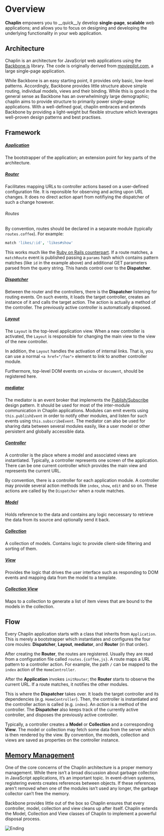 # Overview
__Chaplin__ empowers you to __quick__ly develop __single-page__, __scalable__
web applications; and allows you to focus on designing and developing
the underlying functionality in your web application.

## Architecture
Chaplin is an architecture for JavaScript web applications using
the [Backbone.js][] library. The code is originally derived
from [moviepilot.com][], a large single-page application.

While Backbone is an easy starting point, it provides only basic,
low-level patterns. Accordingly, Backbone provides little structure above
simple routing, individual models, views and their binding. While this is good
in the general sense as Backbone has an overwhelmingly large demographic;
chaplin aims to provide structure to primarily power single-page applications.
With a well-defined goal, chaplin embraces and extends Backbone by
providing a light-weight but flexible structure which leverages well-proven
design patterns and best practises.

[Backbone.js]: http://documentcloud.github.com/backbone/
[moviepilot.com]: http://moviepilot.com/

## Framework
##### [Application][]
The bootstrapper of the application; an extension point for key
parts of the architecture.

[Application]: ./chaplin.application.md

##### [Router][]
Facilitates mapping URLs to controller actions based on a
user-defined configuration file. It is reponsible for observing and acting
upon URL changes. It does no direct action apart from notifiying the dispatcher
of such a change however.

###### Routes
By convention, routes should be declared in a separate module (typically
`routes.coffee`). For example:

```coffee
match 'likes/:id', 'likes#show'
```

This works much like the [Ruby on Rails counterpart][]. If a route matches,
a `matchRoute` event is published passing a `params` hash which contains
pattern matches (like `id` in the example above) and additional GET parameters
parsed from the query string. This hands control over to the __Dispatcher__.

[Ruby on Rails counterpart]: http://guides.rubyonrails.org/routing.html
[Router]: ./chaplin.router.md

##### [Dispatcher][]
Between the router and the controllers, there is the __Dispatcher__ listening
for routing events. On such events, it loads the target controller, creates an
instance of it and calls the target action. The action is actually a method
of the controller. The previously active controller is automatically disposed.

[Dispatcher]: ./chaplin.dispatcher.md

##### [Layout][]
The `Layout` is the top-level application view. When a new controller is
activated, the `Layout` is responsible for changing the main view to the
view of the new controller.

In addition, the `Layout` handles the activation of internal links. That is,
you can use a normal `<a href="/foo">` element to link to another
controller module.

Furthermore, top-level DOM events on `window` or `document`, should be
registered here.

[Layout]: ./chaplin.layout.md

##### [mediator][]
The mediator is an event broker that implements the [Publish/Subscribe]()
design pattern. It should be used for most of the inter-module communication
in Chaplin applications. Modules can emit events using `this.publishEvent`
in order to notify other modules, and listen for such events
using `this.subscribeEvent`. The mediator can also be used for sharing data
between several modules easily, like a user model or other
persistent and globally accessible data.

[Publish/Subscribe]: http://en.wikipedia.org/wiki/Publish/Subscribe
[mediator]: ./chaplin.mediator.md

##### [Controller][]
A controller is the place where a model and associated views are instantiated.
Typically, a controller represents one screen of the application. There can be
one current controller which provides the main view and represents the
current URL.

By convention, there is a controller for each application module. A controller
may provide several action methods like `index`, `show`, `edit` and so on.
These actions are called by the `Dispatcher` when a route matches.

[Controller]: ./chaplin.controller.md

##### [Model][]
Holds reference to the data and contains any logic neccessary to retrieve the
data from its source and optionally send it back.

[Model]: ./chaplin.model.md

##### [Collection][]
A collection of models. Contains logic to provide client-side filtering and
sorting of them.

[Collection]: ./chaplin.collection.md

##### [View][]
Provides the logic that drives the user interface such as responding to DOM
events and mapping data from the model to a template.

[View]: ./chaplin.view.md

##### [Collection View][]
Maps to a collection to generate a list of item views that are bound to
the models in the collection.

[Collection View]: ./chaplin.collection.view.md

## Flow
Every Chaplin application starts with a class that inherits
from `Application`. This is merely a bootstrapper which instantiates and
configures the four core moules: __Dispatcher__, __Layout__, __mediator__, and
__Router__ (in that order).

After creating the __Router__, the routes are registered. Usually they are
read from a configuration file called  `routes.{coffee,js}`. A route maps a
URL pattern to a controller action. For example, the path `/` can be mapped to
the `index` action of the `HomeController`.

After the __Application__ invokes `initRouter`; the __Router__ starts to
observe the current URL. If a route matches, it notifies the other modules.

This is where the __Dispatcher__ takes over. It loads the target controller
and its dependencies (e.g. `HomeController`). Then, the controller is
instantiated and the controller action is called (e.g. `index`). An *action*
is a method of the controller. The __Dispatcher__ also keeps track of the
currently active controller, and disposes the previously active controller.

Typically, a controller creates a __Model__ or __Collection__ and
a corresponding __View__. The model or collection may fetch some data
from the server which is then rendered by the view. By convention,
the models, collection and views are saved as properties on
the controller instance.

## [Memory Management][]
One of the core concerns of the Chaplin architecture is a proper
memory management. While there isn’t a broad discussion about garbage
collection in JavaScript applications, it’s an important topic.
In event-driven systems, registering events creates references between objects.
If these references aren’t removed when one of the modules isn’t
used any longer, the garbage collector can’t free the memory.

Backbone provides little out of the box so Chaplin ensures that every
controller, model, collection and view cleans up after itself. Chaplin
extends the Model, Collection and View classes of Chaplin to implement
a powerful disposal process.

[Memory Management]: ./disposal.md

![Ending](http://s3.amazonaws.com/imgly_production/3362023/original.jpg)
